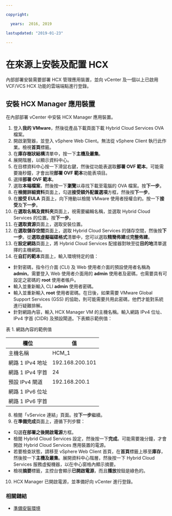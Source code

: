 ```yaml
---

copyright:

  years:  2016, 2019

lastupdated: "2019-01-23"

---
```

# 在來源上安裝及配置 HCX

內部部署安裝需要部署 HCX 管理應用裝置，並向 vCenter 及一個以上已啟用 VCF/VCS HCX 功能的雲端端點進行登錄。

## 安裝 HCX Manager 應用裝置

在內部部署 vCenter 中安裝 HCX Manager 應用裝置。

1. 登入**我的 VMware**，然後從產品下載頁面下載 Hybrid Cloud Services OVA 檔案。
2. 開啟瀏覽器，並登入 vSphere Web Client。無法從 vSphere Client 執行此作業。檢視**首頁**標籤。
3. 在**庫存樹狀結構**清單中，按一下**主機及叢集**。
4. 展開階層，以顯示資料中心。
5. 在目標資料中心按一下滑鼠右鍵，然後從功能表選取**部署 OVF 範本**。可能需要幾秒鐘，才會出現**部署 OVF 範本**功能表項目。
6. 選擇**部署 OVF 範本**。
  1. 選取**本端檔案**，然後按一下**瀏覽**以尋找下載至電腦的 OVA 檔案。按**下一步**。
  2. 在**檢閱詳細資料**頁面上，勾選**接受額外配置選項**方框，然後按**下一步**。
  3. 在**接受 EULA** 頁面上，向下捲動以檢閱 VMware 使用者授權合約。按一下**接受**及**下一步**。
  4. 在**選取名稱及資料夾**頁面上，視需要編輯名稱，並選取 Hybrid Cloud Services 的位置。按**下一步**。
  5. 在**選取資源**頁面上，選取安裝位置。
  6. 在**選取儲存空間**頁面上，選取 Hybrid Cloud Services 的儲存空間，然後按**下一步**。從**選取虛擬磁碟格式**清單中，您可以選取**精簡佈建**或**完整佈建**。
  7. 在**設定網路**頁面上，將 Hybrid Cloud Services 配接器對映至從**目的地**清單選擇的主機網路。
7. 在**自訂的範本**頁面上，輸入環境特定的值：
  * 針對密碼，指令行介面 (CLI) 及 Web 使用者介面的預設使用者名稱為 **admin**。需要登入 Web 使用者介面用的 **admin** 使用者及密碼，也需要具有可設定之密碼的 **root** 使用者帳戶。
  * 輸入並重新輸入 CLI **admin** 使用者密碼。
  * 輸入並重新輸入 **root** 使用者密碼。在日後，如果需要 VMware Global Support Services (GSS) 的協助，則可能需要共用此密碼，他們才能對系統進行疑難排解。
  * 針對網路內容，輸入 HCX Manager VM 的主機名稱。輸入網路 IPv4 位址、IPv4 字首 (CIDR) 及預設閘道。下表顯示範例值：

表 1. 網路內容的範例值

| 欄位                    | 值  |
|--------------------------|-----------------|
| 主機名稱 | HCM_1           |
| 網路 1 IPv4 地址   | 192.168.200.101 |
| 網路 1 IPv4 字首   | 24 |
| 預設 IPv4 閘道     | 192.168.200.1   |
| 網路 1 IPv6 位址   |                 |
| 網路 1 IPv6 字首   |                 |

8. 檢閱「vService 連結」頁面。按**下一步**繼續。
9. 在**準備完成**頁面上，遵循下列步驟：
  * 勾選**在部署之後開啟電源**方框。
  * 檢閱 Hybrid Cloud Services 設定，然後按一下**完成**。可能需要幾分鐘，才會開啟 Hybrid Cloud Services 應用裝置的電源。
  * 若要檢查狀態，請移至 vSphere Web Client 首頁，在**首頁**標籤上移至**庫存**，然後按一下**主機及叢集**。展開資料中心階層，然後按一下 Hybrid Cloud Services 服務虛擬機器，以在中心窗格內顯示摘要。
  * 檢視**摘要**標籤，主控台會顯示**已開啟電源**，而且**播放**按鈕是綠色的。
10. HCX Manager 已開啟電源，並準備好向 vCenter 進行登錄。

### 相關鏈結

* [準備安裝環境](/docs/services/vmwaresolutions/archiref/hcx-archi/hcx-archi-prep-install.html)
